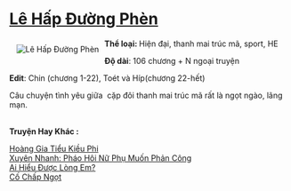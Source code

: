 <a href="https://utruyen.com/le-hap-duong-phen/18583/" title="Lê Hấp Đường Phèn"><h1>Lê Hấp Đường Phèn</h1></a><div style="display:table"><img align="right" style="float: left; padding: 10px;" src="https://utruyen.com/images/story/200x260/le-hap-duong-phen-1574358423.jpg" alt="Lê Hấp Đường Phèn"><b>Thể loại: </b>Hiện đại, thanh mai trúc mã, sport, HE<p></p><b>Độ dài</b>: 106 chương + N ngoại truyện<p></p><b>Edit</b>: Chin (chương 1-22), Toét và Híp(chương 22-hết)<p></p>Câu chuyện tình yêu giữa  cặp đôi thanh mai trúc mã rất là ngọt ngào, lãng mạn.</div><p><br><b>Truyện Hay Khác :</b></p><a href="https://utruyen.com/hoang-gia-tieu-kieu-phi/12470/" alt="Hoàng Gia Tiểu Kiều Phi">Hoàng Gia Tiểu Kiều Phi</a><br/><a href="https://github.com/quanluxury/ngontinhhot/tree/master/truyenhay/19273/" alt="Xuyên Nhanh: Pháo Hôi Nữ Phụ Muốn Phản Công">Xuyên Nhanh: Pháo Hôi Nữ Phụ Muốn Phản Công</a><br/><a href="https://github.com/quanluxury/truyenhot/tree/master/truyenhay/12698/" alt="Ai Hiểu Được Lòng Em?">Ai Hiểu Được Lòng Em?</a><br/><a href="https://github.com/quanluxury/ngontinhhot/tree/master/truyenhay/19088/" alt="Cố Chấp Ngọt">Cố Chấp Ngọt</a><br/>